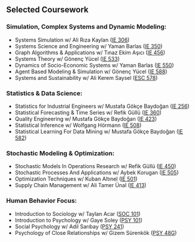 ## Selected Coursework
### Simulation, Complex Systems and Dynamic Modeling:
* Systems Simulation w/ Ali Rıza Kaylan ([IE 306](https://ie.boun.edu.tr/sites/ie.boun.edu.tr/files/IE306Syllabus18.pdf))	
* Systems Science and Engineering w/ Yaman Barlas ([IE 350](https://ie.boun.edu.tr/sites/ie.boun.edu.tr/files/IE350_Spring17_syllabus.pdf))	
* Graph Algorithms & Applications w/ Tınaz Ekim Aşıcı ([IE 456](IE_456_Syllabus.pdf))		
* Systems Theory w/ Gönenç Yücel ([IE 533](https://registration.boun.edu.tr/scripts/instructor/coursedescriptions/2019-2020-2/IE__53301.PDF))
* Dynamics of Socio-Economic Systems w/ Yaman Barlas ([IE 550](IE_550_Syllabus.pdf))		
* Agent Based Modeling & Simulation w/ Gönenç Yücel ([IE 588](IE_588_Syllabus.PDF))
* Systems and Sustainability w/ Ali Kerem Saysel ([ESC 578](http://web.boun.edu.tr/ali.saysel/ESc578.html))				
	
### Statistics & Data Science:
*	Statistics for Industrial Engineers w/ Mustafa Gökçe Baydoğan ([IE 256](https://ie.boun.edu.tr/sites/ie.boun.edu.tr/files/IE256_Fall17_syllabus.pdf))	
*	Statistical Forecasting & Time Series	w/ Refik Güllü ([IE 360](https://ie.boun.edu.tr/sites/ie.boun.edu.tr/files/IE360_Spring17_syllabus_1.pdf))
*	Quality Engineering w/ Mustafa Gökçe Baydoğan ([IE 423](https://ie.boun.edu.tr/sites/ie.boun.edu.tr/files/IE423_Fall16_Syllabus.pdf))
*	Statistical Inference w/ Wolfgang Hörmann ([IE 508](https://ie.boun.edu.tr/sites/ie.boun.edu.tr/files/IE__50801_1.PDF))
*	Statistical Learning For Data Mining w/ Mustafa Gökçe Baydoğan ([IE 582](IE_582_Syllabus.pdf))			

### Stochastic Modeling & Optimization:
*	Stochastic Models In Operations Research w/ Refik Güllü ([IE 450](https://ie.boun.edu.tr/sites/ie.boun.edu.tr/files/IE450_Fall15_syllabus.pdf))
*	Stochastic Processes And Applications w/ Aybek Korugan ([IE 505](https://ie.boun.edu.tr/sites/ie.boun.edu.tr/files/IE_505_0.pdf))
*	Optimization Techniques w/ Kuban Altınel ([IE 501](https://ie.boun.edu.tr/sites/ie.boun.edu.tr/files/IE__50101_0.pdf))					
*	Supply Chain Management w/ Ali Tamer Ünal ([IE 413](https://ie.boun.edu.tr/sites/ie.boun.edu.tr/files/IE413_Fall14_syllabus_0.pdf))

### Human Behavior Focus:
*	Introduction to Sociology w/ Taylan Acar ([SOC 101](https://registration.boun.edu.tr/scripts/schedule/coursedescription.asp?course=SOC%20101&section=01&term=2017/2018-3))
*	Introduction to Psychology w/ Gaye Soley ([PSY 101](https://registration.boun.edu.tr/scripts/instructor/coursedescriptions/2016-2017-1/PSY_10101.PDF))
*	Social Psychology w/ Adil Sarıbay ([PSY 241](https://registration.boun.edu.tr/scripts/instructor/coursedescriptions/2017-2018-1/PSY_24101.PDF))
*	Psychology of Close Relationships w/ Gizem Sürenkök ([PSY 48G](https://registration.boun.edu.tr/scripts/instructor/coursedescriptions/2017-2018-3/PSY_48G01.PDF))	

